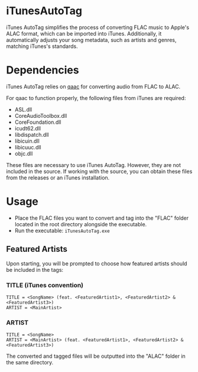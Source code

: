 # iTunesAutoTag
iTunes AutoTag simplifies the process of converting FLAC music to Apple's ALAC format, which can be imported into iTunes. Additionally, it automatically adjusts your song metadata, such as artists and genres, matching iTunes's standards.

# Dependencies
iTunes AutoTag relies on [qaac](https://github.com/nu774/qaac) for converting audio from FLAC to ALAC.

For qaac to function properly, the following files from iTunes are required:
- ASL.dll
- CoreAudioToolbox.dll
- CoreFoundation.dll
- icudt62.dll
- libdispatch.dll
- libicuin.dll
- libicuuc.dll
- objc.dll

These files are necessary to use iTunes AutoTag. However, they are not included in the source. If working with the source, you can obtain these files from the releases or an iTunes installation.

# Usage
- Place the FLAC files you want to convert and tag into the "FLAC" folder located in the root directory alongside the executable.
- Run the executable: `iTunesAutoTag.exe`


## Featured Artists

Upon starting, you will be prompted to choose how featured artists should be included in the tags:

### TITLE (iTunes convention)
```
TITLE = <SongName> (feat. <FeaturedArtist1>, <FeaturedArtist2> & <FeaturedArtist3>)
ARTIST = <MainArtist>
```

### ARTIST
```
TITLE = <SongName>
ARTIST = <MainArtist> (feat. <FeaturedArtist1>, <FeaturedArtist2> & <FeaturedArtist3>)
```

The converted and tagged files will be outputted into the "ALAC" folder in the same directory.

